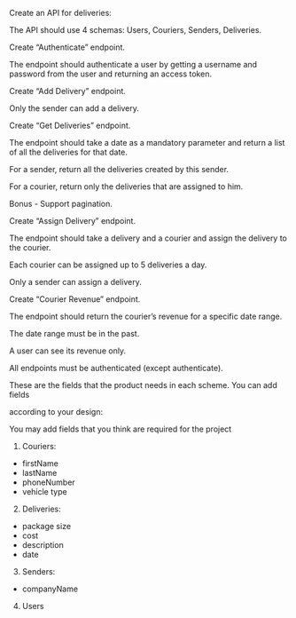 Create an API for deliveries:

 The API should use 4 schemas: Users, Couriers, Senders, Deliveries.
 
 Create “Authenticate” endpoint.
 
 The endpoint should authenticate a user by getting a username and password from the user and returning an access token.
 
 Create “Add Delivery” endpoint.
 
 Only the sender can add a delivery.
 
 Create “Get Deliveries” endpoint.
 
 The endpoint should take a date as a mandatory parameter and return a list of all the deliveries for that date.
 
 For a sender, return all the deliveries created by this sender.
 
 For a courier, return only the deliveries that are assigned to him.
 
 Bonus - Support pagination.
 
 Create “Assign Delivery” endpoint.
 
 The endpoint should take a delivery and a courier and assign the delivery to the courier.
 
 Each courier can be assigned up to 5 deliveries a day.
 
 Only a sender can assign a delivery.
 
 Create “Courier Revenue” endpoint.
 
 The endpoint should return the courier’s revenue for a specific date range.
 
 The date range must be in the past.
 
 A user can see its revenue only.
 
 All endpoints must be authenticated (except authenticate).
 
 These are the fields that the product needs in each scheme. You can add fields
 
 according to your design:
 
 You may add fields that you think are required for the project
 

1. Couriers:

- firstName
- lastName
- phoneNumber
- vehicle type

2. Deliveries:

- package size
- cost
- description
- date

3. Senders:

- companyName

4. Users
